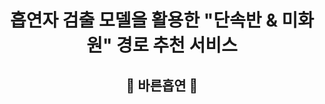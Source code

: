 <div align="center">
  <h1>흡연자 검출 모델을 활용한  
    "단속반 &amp; 미화원" 경로 추천 서비스</h1>
 </div>

<div align="center">
    <h2>🚬 바른흡연 🔎</h2>





